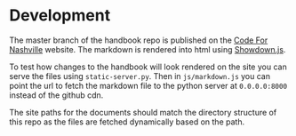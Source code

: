 # Development

The master branch of the handbook repo is published on the [Code For Nashville](https://github.com/code-for-nashville/code-for-nashville.github.io) website. The markdown is rendered into html using [Showdown.js](https://github.com/showdownjs/showdown).

To test how changes to the handbook will look rendered on the site you can serve the files using `static-server.py`. Then in `js/markdown.js` you can point the url to fetch the markdown file to the python server at `0.0.0.0:8000` instead of the github cdn.

The site paths for the documents should match the directory structure of this repo as the files are fetched dynamically based on the path.